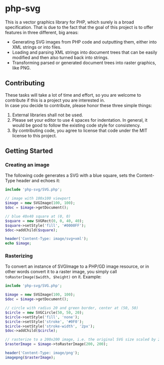 # php-svg
This is a vector graphics library for PHP, which surely is a broad
specification. That is due to the fact that the goal of this project is to
offer features in three different, big areas:

- Generating SVG images from PHP code and outputting them, either into XML
    strings or into files.
- Loading and parsing XML strings into document trees that can be easily
    modified and then also turned back into strings.
- Transforming parsed or generated document trees into raster graphics,
    like PNG.



## Contributing

These tasks will take a lot of time and effort, so you are welcome to contribute
if this is a project you are interested in.  
In case you decide to contribute, please honor these three simple things:

1. External libraries shall not be used.
2. Please set your editor to use 4 spaces for indentation. In general, it would
    be good to follow the existing code style for consistency.
3. By contributing code, you agree to license that code under the MIT license to
    this project.



## Getting Started

### Creating an image

The following code generates a SVG with a blue square, sets the Content-Type
header and echoes it:

```php
include 'php-svg/SVG.php';

// image with 100x100 viewport
$image = new SVGImage(100, 100);
$doc = $image->getDocument();

// blue 40x40 square at (0, 0)
$square = new SVGRect(0, 0, 40, 40);
$square->setStyle('fill', '#0000FF');
$doc->addChild($square);

header('Content-Type: image/svg+xml');
echo $image;
```

### Rasterizing

To convert an instance of SVGImage to a PHP/GD image resource, or in other words
convert it to a raster image, you simply call `toRasterImage($width, $height)`
on it. Example:

```php
include 'php-svg/SVG.php';

$image = new SVGImage(100, 100);
$doc = $image->getDocument();

// circle with radius 20 and green border, center at (50, 50)
$circle = new SVGCircle(50, 50, 20);
$circle->setStyle('fill', 'none');
$circle->setStyle('stroke', '#0F0');
$circle->setStyle('stroke-width', '2px');
$doc->addChild($circle);

// rasterize to a 200x200 image, i.e. the original SVG size scaled by 2
$rasterImage = $image->toRasterImage(200, 200);

header('Content-Type: image/png');
imagepng($rasterImage);
```
